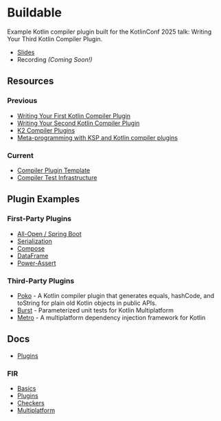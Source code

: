 # Buildable

Example Kotlin compiler plugin built for the KotlinConf 2025 talk: Writing Your Third Kotlin Compiler Plugin.

- [Slides](https://deck.bnorm.dev/kc25/)
- Recording *(Coming Soon!)*

## Resources

### Previous

- [Writing Your First Kotlin Compiler Plugin](https://www.youtube.com/watch?v=w-GMlaziIyo)
- [Writing Your Second Kotlin Compiler Plugin](https://blog.bnorm.dev/writing-your-second-compiler-plugin-part-1)
- [K2 Compiler Plugins](https://www.youtube.com/watch?v=Pl-89n9wDqo)
- [Meta-programming with KSP and Kotlin compiler plugins](https://www.youtube.com/watch?v=Si0r2_N0J88)

### Current

- [Compiler Plugin Template](https://github.com/demiurg906/kotlin-compiler-plugin-template)
- [Compiler Test Infrastructure](https://github.com/JetBrains/kotlin/blob/master/compiler/test-infrastructure/ReadMe.md)

## Plugin Examples

### First-Party Plugins

- [All-Open / Spring Boot](https://kotlinlang.org/docs/all-open-plugin.html)
- [Serialization](https://kotlinlang.org/docs/serialization.html)
- [Compose](https://www.jetbrains.com/compose-multiplatform/)
- [DataFrame](https://kotlin.github.io/dataframe/overview.html)
- [Power-Assert](https://kotlinlang.org/docs/power-assert.html)

### Third-Party Plugins

- [Poko](https://github.com/drewhamilton/Poko) - A Kotlin compiler plugin that generates equals, hashCode, and toString for plain old Kotlin objects in public APIs.
- [Burst](https://github.com/cashapp/burst) - Parameterized unit tests for Kotlin Multiplatform
- [Metro](https://github.com/ZacSweers/metro) - A multiplatform dependency injection framework for Kotlin

## Docs

- [Plugins](https://github.com/JetBrains/kotlin/blob/master/docs/compiler-plugins/basics.md)

### FIR

- [Basics](https://github.com/JetBrains/kotlin/blob/master/docs/fir/fir-basics.md)
- [Plugins](https://github.com/JetBrains/kotlin/blob/master/docs/fir/fir-plugins.md)
- [Checkers](https://github.com/JetBrains/kotlin/blob/master/compiler/fir/checkers/module.md)
- [Multiplatform](https://github.com/JetBrains/kotlin/blob/master/docs/fir/k2_kmp.md)
